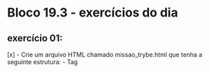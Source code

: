 # Bloco 19.3 - exercícios do dia

## exercício 01: 
  [x] - Crie um arquivo HTML chamado missao_trybe.html que tenha a seguinte estrutura:
      - Tag <title> com o seguinte texto "Trybe";
      - Tag <H1> com o seguinte texto "Missão da Trybe";
      - Tag <p> com o seguinte texto "Gerar oportunidade para pessoas";
      - Salve o arquivo em qualquer lugar da sua máquina com a extensão html

  [x] - Crie um contêiner para manter um servidor httpd:2.4 Apache e vincule sua porta interna com a porta 4545 da sua máquina local.

  [x] - Após criar o contêiner, acesse a página HTML que está rodando no servidor em seu browser.

  [x] - Acesse o arquivo missao_trybe.html e acrescente a tag <p> com o seguinte texto: "Nosso negócio é GENTE! #VQV";

  [x] - Obtenha o id do contêiner httpd:2.4;

  [x] - Obtenha o Mounts através da propriedade Source, que deve mostrar o volume desse contêiner no Docker Host;

  [x] - Agora pare o contêiner httpd:2.4;

  [x] - Exclua o seu contêiner;

  [x] - Verifique se a pasta onde você salvou o arquivo html permanece no mesmo lugar;

  [x] - Obtenha o IMAGE ID do servidor;

  [x] - Depois de obter o IMAGE ID, exclua a imagem.

## exercício 02: 
  [x] - Crie o arquivo Compose para subir um ghost blog. Essa plataforma é similar ao Wordpress e é utilizada para criar sites de conteúdo. Você pode ler no site oficial como criar conteúdos nele e utilizá-lo. Para esse exercício, utilizaremos apenas sua página de exemplo:
   - Utilize a versão "3" no arquivo;
   - Crie um service para subir a plataforma. Para isso, utilize a imagem ghost:1-alpine;
   - Publique a porta 2368, fazendo bind também para a 2368;
   - Suba a aplicação utilizando o docker-compose e então acesse a porta publicada para validar se deu tudo certo.

## exercício 03: Por padrão, o ghost utiliza um sqlite interno para salvar as informações, porém vamos alterar esse comportamento para exercitar nossos conhecimentos:

  [x] - Crie um novo serviço para o nosso banco de dados. Nesse caso, podemos utilizar um mysql, portanto use a imagem mysql:5.7;

  [x] - Precisamos definir uma senha root para o nosso bd. Para isso, utilize a variável MYSQL_ROOT_PASSWORD e lembre-se que é possível utilizar a sintaxe ${} para passar uma env do host para a env do container;

  [x] - Agora precisamos configurar nosso service com o ghost para utilizar o MySQL. Para isso, defina a variável database__client para mysql;

  [x] - Defina o nome ghost para o nome do database utilizando a variável database__connection__database;

  [x] - Então, indique a conexão para o nosso MySQL na env database__connection__host;

  [x] - Para definir a pessoa usuária (root) e senha (a mesma que definimos no nosso MySQL), utilize respectivamente as envs database__connection__user e database__connection__password.

  [x] - Utilize a opção depends_on para criar relações de dependências entre os serviços.

  [x] - Suba o ambiente com o novo arquivo usando o docker-compose e então acesse a porta.

## exercício 04: Agora vamos praticar os conceitos de volumes e networks.

  [x] - Configure o nosso serviço mysql para utilizar um volume conforme vimos no conteúdo. Utilize o caminho target /var/lib/mysql.

  [x] - Em vez de utilizar a rede padrão criada pelo Compose, defina uma rede chamada my-network para a comunicação dos dois serviços.

  [x] - Suba o ambiente com o novo arquivo usando o docker-compose e então acesse-o.

## exercício 05: Agora vamos criar um novo arquivo Compose para rodarmos uma aplicação React, conforme vimos alguns exemplos do conteúdo:
  [x] - Inicie um novo projeto ReactJS utilizando o create-react-app;
  [x] - Crie o Dockerfile, conforme vimos na aula passada;
  [x] - Crie um novo arquivo Compose utilizando a versão 3;
  [x] - Defina um serviço no arquivo para nosso app. Para isso, utilize a opção build para apontar para o Dockerfile;
  [x] - Publique a porta exposta no Dockerfile fazendo bind para a porta 8080 do localhost;

## exercício 06:00
  [ ] - Para simularmos o processo de desenvolvimento, faça a alteração em alguma parte do código do app react. Então, execute o comando para subir o serviço novamente, "rebuildando" a imagem para aplicar as alterações.

